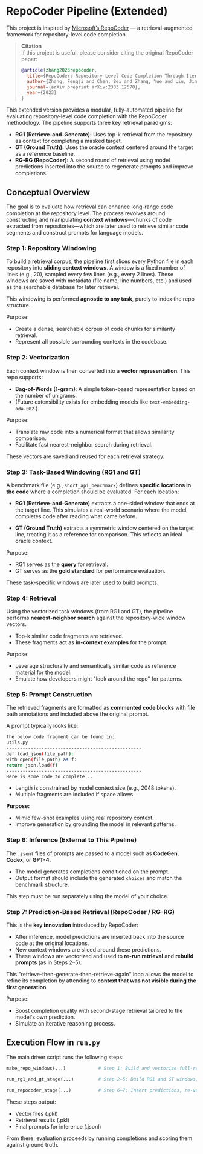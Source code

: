 # RepoCoder Pipeline (Extended)

This project is inspired by [Microsoft’s RepoCoder](https://github.com/microsoft/CodeT) — a retrieval-augmented framework for repository-level code completion.

> **Citation**  
> If this project is useful, please consider citing the original RepoCoder paper:
>
> ```bibtex
> @article{zhang2023repocoder,
>   title={RepoCoder: Repository-Level Code Completion Through Iterative Retrieval and Generation},
>   author={Zhang, Fengji and Chen, Bei and Zhang, Yue and Liu, Jin and Zan, Daoguang and Mao, Yi and Lou, Jian-Guang and Chen, Weizhu},
>   journal={arXiv preprint arXiv:2303.12570},
>   year={2023}
> }
> ```

This extended version provides a modular, fully-automated pipeline for evaluating repository-level code completion with the RepoCoder methodology. The pipeline supports three key retrieval paradigms:

- **RG1 (Retrieve-and-Generate):** Uses top-k retrieval from the repository as context for completing a masked target.
- **GT (Ground Truth):** Uses the oracle context centered around the target as a reference baseline.
- **RG-RG (RepoCoder):** A second round of retrieval using model predictions inserted into the source to regenerate prompts and improve completions.

## Conceptual Overview

The goal is to evaluate how retrieval can enhance long-range code completion at the repository level. The process revolves around constructing and manipulating **context windows**—chunks of code extracted from repositories—which are later used to retrieve similar code segments and construct prompts for language models.

### Step 1: Repository Windowing

To build a retrieval corpus, the pipeline first slices every Python file in each repository into **sliding context windows**. A window is a fixed number of lines (e.g., 20), sampled every few lines (e.g., every 2 lines). These windows are saved with metadata (file name, line numbers, etc.) and used as the searchable database for later retrieval.

This windowing is performed **agnostic to any task**, purely to index the repo structure.

Purpose:

- Create a dense, searchable corpus of code chunks for similarity retrieval.
- Represent all possible surrounding contexts in the codebase.

### Step 2: Vectorization

Each context window is then converted into a **vector representation**. This repo supports:

- **Bag-of-Words (1-gram)**: A simple token-based representation based on the number of unigrams.
- (Future extensibility exists for embedding models like `text-embedding-ada-002`.)

Purpose:

- Translate raw code into a numerical format that allows similarity comparison.
- Facilitate fast nearest-neighbor search during retrieval.

These vectors are saved and reused for each retrieval strategy.

### Step 3: Task-Based Windowing (RG1 and GT)

A benchmark file (e.g., `short_api_benchmark`) defines **specific locations in the code** where a completion should be evaluated. For each location:

- **RG1 (Retrieve-and-Generate)** extracts a one-sided window that ends at the target line. This simulates a real-world scenario where the model completes code after reading what came before.
  
- **GT (Ground Truth)** extracts a symmetric window centered on the target line, treating it as a reference for comparison. This reflects an ideal oracle context.

Purpose:

- RG1 serves as the **query** for retrieval.
- GT serves as the **gold standard** for performance evaluation.

These task-specific windows are later used to build prompts.

### Step 4: Retrieval

Using the vectorized task windows (from RG1 and GT), the pipeline performs **nearest-neighbor search** against the repository-wide window vectors.

- Top-k similar code fragments are retrieved.
- These fragments act as **in-context examples** for the prompt.

Purpose:

- Leverage structurally and semantically similar code as reference material for the model.
- Emulate how developers might "look around the repo" for patterns.

### Step 5: Prompt Construction

The retrieved fragments are formatted as **commented code blocks** with file path annotations and included above the original prompt.

A prompt typically looks like:

```bash
the below code fragment can be found in:
utils.py
--------------------------------------------------
def load_json(file_path):
with open(file_path) as f:
return json.load(f)
--------------------------------------------------
Here is some code to complete...
```

- Length is constrained by model context size (e.g., 2048 tokens).
- Multiple fragments are included if space allows.

**Purpose:**

- Mimic few-shot examples using real repository context.
- Improve generation by grounding the model in relevant patterns.

### Step 6: Inference (External to This Pipeline)

The `.jsonl` files of prompts are passed to a model such as **CodeGen**, **Codex**, or **GPT-4**.

- The model generates completions conditioned on the prompt.
- Output format should include the generated `choices` and match the benchmark structure.

This step must be run separately using the model of your choice.

### Step 7: Prediction-Based Retrieval (RepoCoder / RG-RG)

This is the **key innovation** introduced by RepoCoder:

- After inference, model predictions are inserted back into the source code at the original locations.
- New context windows are sliced around these predictions.
- These windows are vectorized and used to **re-run retrieval** and **rebuild prompts** (as in Steps 2–5).

This "retrieve-then-generate-then-retrieve-again" loop allows the model to refine its completion by attending to **context that was not visible during the first generation**.

Purpose:

- Boost completion quality with second-stage retrieval tailored to the model's own prediction.
- Simulate an iterative reasoning process.

## Execution Flow in `run.py`

The main driver script runs the following steps:

```python
make_repo_windows(...)            # Step 1: Build and vectorize full-repo sliding windows

run_rg1_and_gt_stage(...)         # Step 2–5: Build RG1 and GT windows, retrieve, construct prompts

run_repocoder_stage(...)          # Step 6–7: Insert predictions, re-vectorize, re-retrieve, rebuild prompts
```

These steps output:

- Vector files (.pkl)
- Retrieval results (.pkl)
- Final prompts for inference (.jsonl)

From there, evaluation proceeds by running completions and scoring them against ground truth.

